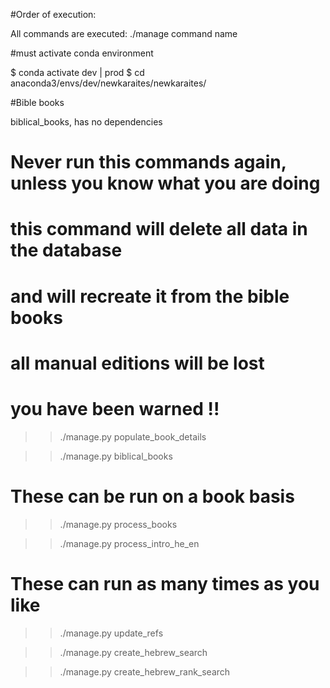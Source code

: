 #Order of execution:

All commands are executed: ./manage command name

#must activate conda environment

$ conda activate dev | prod
$ cd anaconda3/envs/dev/newkaraites/newkaraites/

#Bible books

biblical_books, has no dependencies

# Never run this commands again, unless you know what you are doing
# this command will delete all data in the database
# and will recreate it from the bible books
# all manual editions will be lost
# you have been warned !!

>>./manage.py populate_book_details

>>./manage.py biblical_books

# These can be run on a book basis
>>./manage.py process_books

>>./manage.py process_intro_he_en
 
# These can run as many times as you like
>>./manage.py update_refs
 
>>./manage.py create_hebrew_search  

>>./manage.py create_hebrew_rank_search

[//]: # (Update autocomplete)

[//]: # ()
[//]: # (# this can take a while so in the remote server )

[//]: # (>> screen)

[//]: # (>>./manage.py autocomplete | autocomplete1)

[//]: # (# press ctrl A and then ctrl d)

[//]: # (# this will detach the process from the current ssh session)

[//]: # (# you may close the ssh, the process will keep running on remote server.)